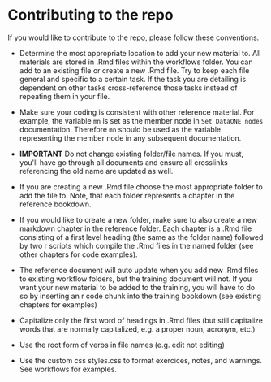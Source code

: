 # Contributing to the repo

If you would like to contribute to the repo, please follow these conventions.

* Determine the most appropriate location to add your new material to. All materials are stored in .Rmd files within the workflows folder. You can add to an existing file or create a new .Rmd file. Try to keep each file general and specific to a certain task. If the task you are detailing is dependent on other tasks cross-reference those tasks instead of repeating them in your file.

* Make sure your coding is consistent with other reference material. For example, the variable `mn` is set as the member node in `Set DataONE nodes` documentation. Therefore `mn` should be used as the variable representing the member node in any subsequent documentation.

* **IMPORTANT** Do not change existing folder/file names. If you must, you'll have go through all documents and ensure all crosslinks referencing the old name are updated as well.

* If you are creating a new .Rmd file choose the most appropriate folder to add the file to. Note, that each folder represents a chapter in the reference bookdown. 

* If you would like to create a new folder, make sure to also create a new markdown chapter in the reference folder. Each chapter is a .Rmd file consisting of a first level heading (the same as the folder name) followed by two r scripts which compile the .Rmd files in the named folder (see other chapters for code examples). 

* The reference document will auto update when you add new .Rmd files to existing workflow folders, but the training document will not. If you want your new material to be added to the training, you will have to do so by inserting an r code chunk into the training bookdown (see existing chapters for examples)

* Capitalize only the first word of headings in .Rmd files (but still capitalize words that are normally capitalized, e.g. a proper noun, acronym, etc.)

* Use the root form of verbs in file names (e.g. edit not editing)

* Use the custom css styles.css to format exercices, notes, and warnings. See workflows for examples.

